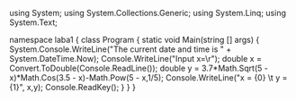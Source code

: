 using System;
using System.Collections.Generic;
using System.Linq;
using System.Text;


namespace laba1
{
    class Program
    {
        static void Main(string [] args)
        {        
            System.Console.WriteLine("The current date and time is " + System.DateTime.Now);
            Console.WriteLine("Input x=\r");
            double x = 
            Convert.ToDouble(Console.ReadLine());
            double y = 3.7*Math.Sqrt(5 - x)*Math.Cos(3.5 - x)-Math.Pow(5 - x,1/5);
            Console.WriteLine("x = {0} \t y = {1}", x,y);
            Console.ReadKey();
        }
    }
}
